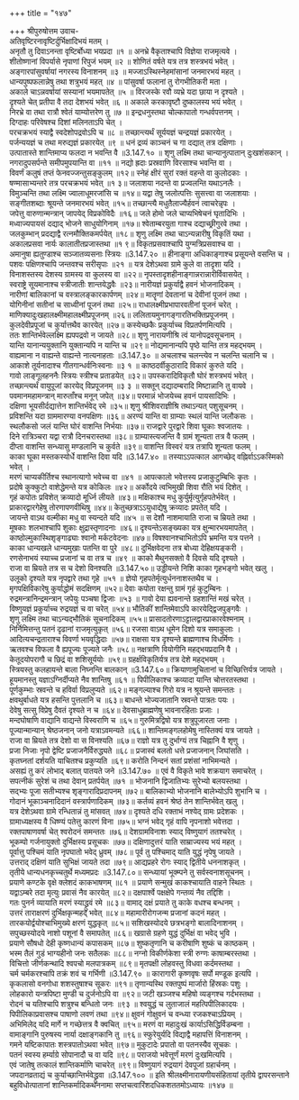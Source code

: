 +++
title = "१४७"

+++
श्रीपुरुषोत्तम उवाच-  
अतिवृष्टिरनावृष्टिर्दुर्भिक्षादिभयं मतम् ।  
अनृतौ तु दिवाऽनन्ता वृष्टिर्बोध्या भयप्रदा ॥१ ॥
अनभ्रे वैकृताश्चापि विज्ञेया राजमृत्यवे ।  
शीतोष्णानां विपर्यासे नृपाणां रिपुजं भयम् ॥२ ॥
शोणितं वर्षते यत्र तत्र शस्त्रभयं भवेत् ।  
अङ्गारपांसुवर्षायां नगरस्य विनाशनम् ॥३ ॥
मज्जाऽस्थिस्नेहमांसानां जनमारभयं महत् ।  
धान्यपुष्पफलान्नेषु तथा शत्रुभयं महत् ॥४ ॥
पांसुवर्षा फलानां तु रोगभीतिकरी मता ।  
अकाले चाऽन्नवर्षायां सस्यानां भयमापतेत् ॥५ ॥
विरजस्के रवौ व्यभ्रे यदा छाया न दृश्यते ।  
दृश्यते चेत् प्रतीपा वै तदा देशभयं भवेत् ॥६ ॥
अकाले करकावृष्टौ दुष्कालस्य भयं भवेत् ।  
निरभ्रे वा तथा रात्रौ श्वेतं याम्योत्तरेण तु ॥७ ॥
इन्द्रधनुस्तथा चोल्कापातो गन्धर्वपत्तनम् ।  
दिग्दाहः परिवेषश्च दिशां मलिनताऽपि चेत् ।  
परचक्रभयं स्याद्वै स्वदेशोपद्रवोऽपि च ॥८ ॥
तच्छान्त्यर्थं सूर्ययज्ञं चन्द्रयज्ञं प्रकारयेत् ।  
पर्जन्ययज्ञं च तथा मरुद्यज्ञं प्रकारयेत् ॥९ ॥
धनं द्रव्यं काञ्चनं च गा दद्यात् तत्र दक्षिणाः ।  
उत्पातास्ते शान्तिमाप्य फलदा न भवन्ति वै ॥3.147.१० ॥
शृणु लक्ष्मि तथा चान्यानुत्पातान् दुःखशंसकान् ।  
नगरादुपसर्पन्ते समीपमुपयान्ति वा ॥११ ॥
नद्यो ह्रदाः प्रस्रवाणि विरसाश्च भवन्ति वा ।  
विवर्णं कलुषं तप्तं फेनवज्जन्तुसङ्कुलम् ॥१२॥
स्नेहं क्षीरं सुरां रक्तं वहन्ते वा कुलोदकाः ।  
षण्मासाभ्यन्तरे तत्र परचक्रभयं भवेत् ॥१ ३॥
जलाशया नदन्ते वा प्रज्वलन्ति यथाऽनलैः ।  
विमुञ्चन्ति तथा लक्ष्मि ज्वालाधूमरजांसि च ॥१४॥
यद्वा तेषु जलोत्पत्तिः सुसत्त्वा वा जलाशयाः ।  
सङ्गीतशब्दाः श्रूयन्ते जनमारभयं भवेत् ॥१५॥
तच्छान्त्यै मधुतैलाज्यैर्हवनं त्वाचरेन्नृपः ।  
जपेत्तु वारुणान्मन्त्रान् जापयेद् विप्रकोविदैः ॥१६॥
जले होमो जले चाप्यभिषेचनं घृतादिभिः ।  
मध्वाज्यपायसं दद्याद् भोजने साधुयोगिनाम् ॥१७॥
श्वेताम्बरयुता गाश्च दद्याच्छ्रीगुरवे तथा ।  
जलकुम्भान् प्रदद्याद्वै रत्नमौक्तिकमर्पयेत् ॥१८॥
शृणु लक्ष्मि तथा चाऽन्यन्नारीषु विकृतिं यथा ।  
अकालप्रसवा नार्यः कालातीतप्रजास्तथा ॥१ ९॥
विकृतप्रसवाश्चापि युग्मत्रिप्रसवाश्च वा ।  
अमानुषा ह्यतुण्डाश्च सञ्जातव्यसनाः स्त्रियः ॥3.147.२० ॥
हीनाङ्गा अधिकाङ्गाश्च प्रसूयन्ते वसन्ति च ।  
पशवः पक्षिणश्चापि जन्तवश्च सरीसृपाः ॥२१ ॥
यत्र देशेऽथवा ग्रामे कुले वा तादृशा यदि ।  
विनाशस्तस्य देशस्य ग्रामस्य वा कुलस्य वा ॥२२॥
नृपस्तादृशहीनाङ्गान्नरान्नारीर्विवासयेत् ।  
स्वराष्ट्रे सूयमानाश्च स्त्रीजातीः शान्तयेद्धवैः ॥२३॥
नारीयज्ञं प्रकुर्याद्वै हवनं भोजनादिकम् ।  
नारीणां बालिकानां च वस्त्रालङ्कारकार्पणम् ॥२४॥
मातॄणां देवतानां च देवीनां पूजनं तथा ।  
योगिनीनां सतीनां च साध्वीनां पूजनं तथा ॥२५॥
राधालक्ष्मीप्रभापारवतीनां पूजनं चरेत् ।  
माणिक्यादुःखहालक्ष्मीमहालक्ष्मीप्रपूजनम् ॥२६॥
ललितायमुनागङ्गारतिभक्तिप्रपूजनम् ।  
कुलदेवीप्रपूजां च कुर्यात्तथैव कारयेत् ॥२७॥
कस्येच्छकैः प्रकुर्याच्च विप्रतर्पणमित्यपि ।  
ततः शान्तिर्भवेल्लक्ष्मि ह्यपपद्रवो न जायते ॥२८॥
शृणु नारायणीश्रि त्वं यानोपद्रवसूचनाम् ।  
यान्ति यानान्ययुक्तानि युक्तान्यपि न यान्ति च ॥२९॥
नोद्यमानान्यपि पृष्ठे यान्ति तत्र महद्भयम् ।  
वाह्यमाना न वाह्यन्ते वाह्यन्ते नात्यनाहताः ॥3.147.३० ॥
अचलाश्च चलन्त्येव न चलन्ति चलानि च ।  
आकाशे तूर्यनादाश्च गीतगान्धर्वनिःस्वनाः ॥३ १ ॥
काष्ठदर्वीकुठारादि विकारं कुरुते यदि ।  
गावो लाङ्गूलहननैः स्त्रियः स्त्रीश्च प्रताडयेत् ॥३२॥
उपस्करादिविकृतौ घोरं शस्त्रभयं भवेत् ।  
तच्छान्त्यर्थं वायुपूजां कारयेद् विप्रपूजनम् ॥३ ३ ॥
सक्तून् दद्यादम्बरादि मिष्टान्नानि तु वायवे ।  
पवमानमहामन्त्रान् मारुताँश्च मनून् जपेत् ॥३४॥
परमान्नं भोजयेच्च हवनं पायसादिभिः ।  
दक्षिणा भूयसीर्दद्यात्तेन शान्तिर्भवेद् रमे ॥३५॥
शृणु श्रीशिवराज्ञीश्रि तथाऽन्यत् पशुसूचनम् ।  
प्रविशन्ति यदा ग्राममारण्या वनपक्षिणः ॥३६॥
अरण्यं यान्ति वा ग्राम्याः स्थलं यान्ति जलौकसः ।  
स्थलौकसो जलं यान्ति घोरं वाशन्ति निर्भयाः ॥३७॥
राजद्वारे पुरद्वारे शिवा घूकाः श्वजातयः ।  
दिने रात्रिञ्चरा यद्वा रात्रौ दिनचरास्तथा ॥३८॥
ग्राम्यास्त्यजन्ति वै ग्रामं शून्यता तत्र वै फलम् ।  
दीप्ता वाशन्ति सन्ध्यासु मण्डलानि च कुर्वते ॥३९॥
वाशन्ति विस्वरं यत्र तत्रापि शून्यता फलम् ।  
काका घूका मस्तकस्योर्धे वाशन्ति दिवा यदि ॥3.147.४० ॥
तस्याऽऽपत्काल आगच्छेद् वह्निर्वाऽऽकस्मिको भवेत् ।  
मरणं चाप्यकीर्तिश्च स्थानत्यागो भवेच्च वा ॥४१ ॥
आपत्कालो भवेत्तस्य प्रजाकुटुम्बिभिः कृतः ।  
प्रदोषे कुक्कुटो वाशेद्धेमन्ते यत्र कोकिलः ॥४२॥
अर्कोदये त्वभिमुखी शिवा रौति भयं दिशेत् ।  
गृहं कपोतः प्रविशेत् क्रव्यादो मूर्ध्नि लीयते ॥४३॥
मक्षिकाश्च मधु कुर्युर्मृत्युर्गृहपतेर्भवेत् ।  
प्राकारद्वारगेहेषु तोरणापणवीथिषु ॥४४॥
केतुच्छत्राऽऽयुधाद्येषु क्रव्यादः प्रपतेत् यदि ।  
जायन्ते वाऽथ वल्मीका मधु वा स्यन्दते यदि ॥४५ ॥
स देशौ नाशमायाति राजा च म्रियते तथा ।  
मूषकाः शलभाश्चापि शुकाः क्षुद्रास्तृणादनाः ॥४६॥
दृश्यन्तेऽसङ्ख्यका यत्र क्षुन्मारभयमापतेत् ।  
काष्ठोल्मुकास्थिशृङ्गाढ्याः श्वानो मर्कटवेदनाः ॥४७॥
विषश्वानश्चाभितोऽपि भ्रमन्ति यत्र पत्तने ।  
काका धान्यखले धान्यमुखाः पतन्ति वा पुरे ॥४८॥
दुर्भिक्षवेदना तत्र बोध्या देहिक्षयङ्करी ।  
रणसेनाभयं स्याच्च प्रजानां च वा तत्र च ॥४९ ॥
काको मैथुनसक्तो वै दिवसे यदि दृश्यते ।  
राजा वा म्रियते तत्र स च देशो विनश्यति ॥3.147.५०॥
उड्डीयन्ते निशि काका गृहभङ्गो भवेत् खलु ।  
उलूको दृश्यते यत्र नृपद्वारे तथा गृहे ॥५१ ॥
ज्ञेयो गृहपतेर्मृत्युर्धननाशस्तथैव च ।  
मृगपक्षिविकारेषु कुर्याद्धोमं सदक्षिणम् ॥५२॥
देवाः कपोता रक्षन्तु ग्रामं गृहं कुटुम्बिनः ।  
रुद्रमन्त्रानिन्द्रमन्त्रान् जपेयुः पञ्चषा द्विजाः ॥५३ ॥
गावो देया ह्यवनान्ते ग्रहशान्तिं मखं चरेत् ।  
विष्णुयज्ञं प्रकुर्याच्च रुद्रयज्ञं च वा चरेत् ॥५४॥
भौतिकीं शान्तिमेवाऽपि कारयेद्द्विजपुङ्गवैः ।  
शृणु लक्ष्मि तथा चाऽन्यद्भौतिकं सूचनादिकम् ॥५५॥
प्रासादतोरणाऽट्टालद्वारप्राकारवेश्मनाम् ।  
निर्निमित्तन्तु पतनं दृढानां राजमृत्युकृत् ॥५६॥
रजसा वाऽथ धूमेन दिशो यत्र समाकुलाः ।  
आदित्यचन्द्रताराश्च विवर्णा भयवृद्धिदाः ॥५७॥
राक्षसा यत्र दृश्यन्ते ब्राह्मणाश्च विधर्मिणः ।  
ऋतवश्च विफला वै ह्यपूज्यः पूज्यते जनैः ॥५८॥
नक्षत्राणि वियोगीनि महद्भयप्रदानि वै ।  
केतूदयोपरागौ च छिद्रं वा शशिसूर्ययोः ॥५९॥
ग्रहर्क्षविकृतिर्यत्र तत्र देशे महद्भयम् ।  
स्त्रियस्तु कलहायन्ते बाला निघ्नन्ति बालकान् ॥3.147.६०॥
क्रियाणामुचितानां च विच्छित्तिर्यत्र जायते ।  
हूयमानस्तु यज्ञाऽग्निर्दीप्यते नैव शान्तिषु ॥६१ ॥
पिपीलिकाश्च क्रव्यादा यान्ति चोत्तरतस्तथा ।  
पूर्णकुम्भाः स्रवन्ते च हविर्वा विप्रलुप्यते ॥६२॥
मङ्गल्याश्च गिरो यत्र न श्रूयन्ते समन्ततः ।  
क्षवथुर्बाधते यत्र हसन्ति पुत्तलानि च ॥६३॥
बाधन्ते भोज्यजातानि स्रवन्ते पात्रतः पयः ।  
देवेषु सत्सु विप्रेषु दैवतं दृश्यते न च ॥६४॥
देवसाधुब्राह्मणेषु भावनारहिताः प्रजाः ।  
मन्दघोषाणि वाद्यानि वाद्यन्ते विस्वराणि च ॥६५॥
गुरुमित्रद्विषो यत्र शत्रुपूजारता जनाः ।  
पूज्यान्मान्यान् श्रेष्ठजनान् जनो यत्राऽवमन्यते ॥६६॥
शान्तिमङ्गलहोमेषु नास्तिक्यं यत्र जायते ।  
राजा वा म्रियते तत्र देशो वा स विनश्यति ॥६७॥
राज्ञो यत्र तु दुर्भाग्यं तत्र चिह्नानि वै शृणु ।  
प्रजा निजाः नृपो द्वेष्टि प्रजाजनैर्विरुद्ध्यते ॥६८॥
प्रजास्वं बलतो धत्ते प्रजाजनान् जिघांसति ।  
कृतघ्नतां दर्शयति याचितश्च प्रकुप्यति ॥६९॥
करोति निन्दनं सतां प्रशंसां नाभिमन्यते ।  
असह्यं तु करं लोभाद् बलात् पातयते जने ॥3.147.७० ॥
एवं वै विकृते भावे शक्रयाग समाचरेत् ।  
सपत्नीकं सुरेशं च तथा देवान् प्रतर्पयेत् ॥७१ ॥
भोजनानि द्विजातिभ्यः सुरेभ्यो बलयस्तथा ।  
सद्भ्यः पूजा सतीभ्यश्च शृङ्गारादिप्रदापनम् ॥७२॥
बालिकाभ्यो भोजनानि बालेभ्योऽपि शुभानि च ।  
गोदानं भूकाञ्चनादिदानं वस्त्रार्पणादिकम् ॥७३॥
कर्तव्यं हवनं श्रेष्ठं तेन शान्तिर्भवेत् खलु ।  
यत्र देशेऽथवा ग्रामे रन्धितान्नं तु मांसवत् ॥७४॥
दृश्यते दधि रक्ताभं नश्येद् ग्रामः प्रदेशकः ।  
ग्रामाध्यक्षस्य वै धिष्ण्यं पतेत्तु कारणं विना ॥७५॥
भग्नं भवेद् गृहं वापि नृपनाशो भवेत्तदा ।  
रक्तपाषाणवर्षा चेत् श्वरोदनं समन्ततः ॥७६॥
देशग्रामविनाशः स्याद् विष्णुयागं ततश्चरेत् ।  
भूकम्पो गर्जनायुक्तो दुर्भिक्षस्य प्रसूचकः ॥७७॥
दक्षिणादुत्तरं याति साम्राज्यस्य भयं महत् ।  
पूर्वात्तु पश्चिमं याति नृपघातो भवेद् ध्रुवम् ॥७८॥
पूर्व तु पश्चिमाद् याति युद्धं नृपेषु जायते ।  
उत्तराद् दक्षिणं याति सुभिक्षं जायते तदा ॥७९॥
आद्यप्रहरे रोगः स्याद् द्वितीये धननाशकृत् ।  
तृतीये धान्यधनकृच्चतुर्थे मध्यमप्रदः ॥3.147.८०॥
सन्ध्यायां भूक्म्पने तु सर्वस्वनाशसूचनम् ।  
प्रयाणे कण्टके वृक्षे क्लेशदं काकभाषणम् ॥८१ ॥
प्रयाणे सन्मुखं काकश्चायाति वाहने स्थितः ।  
यद्वाऽम्बरे तदा मृत्युः प्रवासं नैव कारयेत् ॥८२॥
दक्षपार्श्वे पक्षक्षेपे गन्तव्यं नैव तद्दिशि ।  
गतः पुनर्न व्यायाति मरणं स्याद्ध्रुवं रमे ॥८३॥
वामाद् दक्षं प्रयाते तु काके वधश्च बन्धनम् ।  
उत्तरं ताराक्षरणं दुर्भिक्षकृन्महद् भवेत् ॥८४॥
महामारीरोगजन्म प्रजानां कदनं महत् ।  
तारकयोर्द्वयोश्चाभिमुख्ये क्षरणं युद्धकृत् ॥८५॥
सशिखस्योदये छत्रभङ्गो बालादिनाशनम् ।  
सपुच्छस्योदये नाशो पशूनां वै समापतेत् ॥८६॥
खग्रासे ग्रहणे युद्धं दुर्भिक्षं वा भवेद् भुवि ।  
प्रयाणे सौषधो देही कृष्णधान्यं कपासकम् ॥८७॥
शुष्कतृणानि च करीषाणि शुष्कं च काष्ठकम् ।  
भस्म तैलं गुडं भाग्यहीनो जनः सतैलकः ॥८८॥
नग्नो विकीर्णकेशा स्त्री रुग्णः काषाम्बरस्तथा ।  
विचित्तो जीर्णकन्थादि श्वपचो मलपात्रकम् ॥८९॥
मृतपक्षी लोहवस्तु विधवा कर्दमस्तथा ।  
चर्म चर्मकरश्चापि तक्रं शवं च गर्भिणी ॥3.147.९० ॥
कारागारी कृष्णवृषः सर्पो मण्डूक इत्यपि ।  
कृकलासो वनगोधा शशस्तुषाश्च सूकरः ॥९१॥
तृणान्यस्थि रक्तपुष्पं मार्जारो हिंस्रकः पशुः ।  
लोहकारो यन्त्रपिष्टा मुण्डी च दुर्जनोऽपि वा ॥९२॥
जटी खञ्जश्च महिषो व्यङ्गश्च गर्दभस्तथा ।  
रोदनं च यतिश्चापि शत्रुश्च बन्धितो जनः ॥९३ ॥
श्वयुद्धं च लुताजालं महत्पिपीलिकादयः ।  
पिपीलिकाप्रवासश्च पाषाणो लवणं तथा ॥९४॥
क्षुवनं गोक्षुवनं च वन्ध्या रजकश्चाऽप्रियम् ।  
अभिमिलेद् यदि मार्गे न गच्छेत्तत्र वै क्वचित् ॥९५॥
मरणं वा महादुःखं कार्याऽसिद्धिर्विडम्बना ।  
वामाङ्गानि पुरुषस्य नार्या दक्षाङ्गकानि तु ॥९६॥
स्फुरेयुर्यदि विद्याद्वै महापत्तिं विनाशनम् ।  
गमने यष्टिकापातः शस्त्रपातोऽथवा भवेत् ॥९७॥
मुकुटादेः प्रपातो वा पतनस्यैव सूचकः ।  
पतनं स्वस्य हर्म्याग्रे सोपानादौ च वा यदि ॥९८॥
पराजयो भवेत्तूर्णं मरणं दुःखमित्यपि ।  
एवं जातेषु तत्कालं शान्तिकर्माणि चाचरेत् ॥९९॥
विष्णुयागं रुद्रयागं देवपूजां ग्रहार्चनम् ।  
जपदानव्रताद्यं च कुर्याच्छान्तिर्भवेद्ध्रुवा ॥3.147.१०० ॥
इति श्रीलक्ष्मीनारायणीयसंहितायां तृतीये द्वापरसन्ताने बहुविधोत्पातानां शान्तिकर्मादिकथननामा सप्तचत्वारिंशदधिकशततमोऽध्यायः ॥१४७ ॥
    
